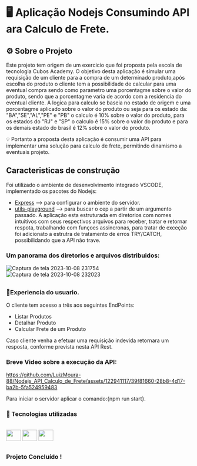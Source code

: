# 🖥️ Aplicação Nodejs Consumindo API ara Calculo de Frete. 

## ⚙️ Sobre o Projeto
Este projeto tem origem de um exercicio que foi proposta pela escola de tecnologia Cubos Academy.
O objetivo desta aplicação é simular uma requisição de um cliente para a compra de um determinado produto,após escolha do produto o cliente tem a
 possibilidade de calcular para uma eventual compra sendo como parametro uma porcentagme sobre o valor do produto, sendo que a porcentagme varia de acordo com a residencia do eventual cliente.
A logica para calculo se baseia no estado de origem e uma porcentagme aplicado sobre o valor do produto ou seja para os estado da: "BA","SE","AL","PE" e "PB" o
calculo é 10% sobre o valor do produto, para os estados do "RJ" e "SP" o calculo é 15% sobre o valor do produto e para os demais estado do brasil é 12% sobre o valor do produto.

💡 Portanto a proposta desta aplicação é consumir uma API para implementar uma solução para calculo de frete, permitindo dinamismo a eventuais projeto.
##
## Caracteristicas de construção
Foi utilizado o ambiente de desenvolvimento integrado VSCODE, implementado os pacotes do Nodejs:
- [Express](https://www.npmjs.com/package/express) --> para configurar o ambiente do servidor.
- [utils-playground](https://www.npmjs.com/package/utils-playground) --> para buscar o cep a partir de um argumento passado.
A aplicação esta estruturada em diretorios com nomes intuitivos com seus respectivos arquivos para receber, tratar e retornar respota, trabalhando com funçoes assincronas, para  tratar de
exceção foi adicionato a estrutra de tratamento de erros TRY/CATCH, possibilidando que a API não trave.
### Um panorama dos diretorios e arquivos distribuidos:

![Captura de tela 2023-10-08 231754](https://github.com/LuizMoura-88/Nodejs_API_Calculo_de_Frete/assets/122941117/f7a09685-23bc-4b05-9f27-733e2ac45b42)
![Captura de tela 2023-10-08 232023](https://github.com/LuizMoura-88/Nodejs_API_Calculo_de_Frete/assets/122941117/424a0547-48ed-4671-a455-7acc00224dfc)
##
### 📱Experiencia do usuario.
O cliente tem acesso a três aos seguintes EndPoints:
 - Listar Produtos
 - Detalhar Produto
 - Calcular Frete de um Produto

Caso cliente venha a efetuar uma requisição indevida retornara um resposta, conforme prevista nesta API Rest.

### Breve Video sobre a execução da API:



https://github.com/LuizMoura-88/Nodejs_API_Calculo_de_Frete/assets/122941117/39f81660-28b8-4d17-ba2b-5fa524959483




Para iniciar o servidor aplicar o comando:{npm run start}.
      
### 📝 Tecnologias utilizadas
<div style="display: inline_block"><br>
  <img  height="30" width ="40" src="https://cdn.jsdelivr.net/gh/devicons/devicon/icons/javascript/javascript-original.svg" />
  <img height="30" width ="40" src="https://cdn.jsdelivr.net/gh/devicons/devicon/icons/nodejs/nodejs-plain.svg" />
  <img height="30" width ="40"  src="https://cdn.jsdelivr.net/gh/devicons/devicon/icons/npm/npm-original-wordmark.svg" />                          
</div>

##

### Projeto Concluído !
